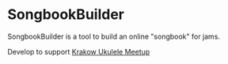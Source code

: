 # SongbookBuilder

SongbookBuilder is a tool to build an online "songbook" for jams.

Develop to support [Krakow Ukulele Meetup](https://krakow-ukulele.netlify.com/)